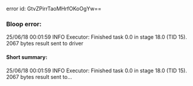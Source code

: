 error id: GtvZPirrTaoMHrfOKoOgYw==
### Bloop error:

25/06/18 00:01:59 INFO Executor: Finished task 0.0 in stage 18.0 (TID 15). 2067 bytes result sent to driver
#### Short summary: 

25/06/18 00:01:59 INFO Executor: Finished task 0.0 in stage 18.0 (TID 15). 2067 bytes result sent to...